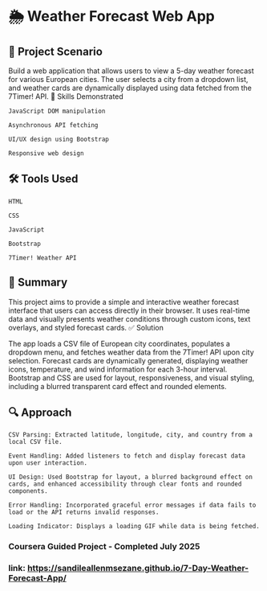 # 🌦️ Weather Forecast Web App
## 📘 Project Scenario

Build a web application that allows users to view a 5-day weather forecast for various European cities. The user selects a city from a dropdown list, and weather cards are dynamically displayed using data fetched from the 7Timer! API.
🧠 Skills Demonstrated

    JavaScript DOM manipulation

    Asynchronous API fetching

    UI/UX design using Bootstrap

    Responsive web design

## 🛠️ Tools Used

    HTML

    CSS

    JavaScript

    Bootstrap

    7Timer! Weather API

## 📝 Summary

This project aims to provide a simple and interactive weather forecast interface that users can access directly in their browser. It uses real-time data and visually presents weather conditions through custom icons, text overlays, and styled forecast cards.
✅ Solution

The app loads a CSV file of European city coordinates, populates a dropdown menu, and fetches weather data from the 7Timer! API upon city selection. Forecast cards are dynamically generated, displaying weather icons, temperature, and wind information for each 3-hour interval. Bootstrap and CSS are used for layout, responsiveness, and visual styling, including a blurred transparent card effect and rounded elements.
## 🔍 Approach

    CSV Parsing: Extracted latitude, longitude, city, and country from a local CSV file.

    Event Handling: Added listeners to fetch and display forecast data upon user interaction.

    UI Design: Used Bootstrap for layout, a blurred background effect on cards, and enhanced accessibility through clear fonts and rounded components.

    Error Handling: Incorporated graceful error messages if data fails to load or the API returns invalid responses.

    Loading Indicator: Displays a loading GIF while data is being fetched.



### Coursera Guided Project - Completed July 2025
### link: https://sandileallenmsezane.github.io/7-Day-Weather-Forecast-App/
